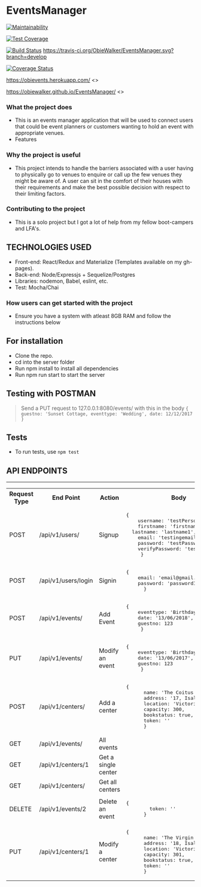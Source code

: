 # EventsManager
[![Maintainability](https://api.codeclimate.com/v1/badges/215078ce2fd0ee631fc5/maintainability)](https://codeclimate.com/github/ObieWalker/EventsManager/maintainability)

[![Test Coverage](https://api.codeclimate.com/v1/badges/215078ce2fd0ee631fc5/test_coverage)](https://codeclimate.com/github/ObieWalker/EventsManager/test_coverage)

[![Build Status](https://travis-ci.org/ObieWalker/EventsManager.svg?branch=ft-api-v2)](https://travis-ci.org/ObieWalker/EventsManager)
https://travis-ci.org/ObieWalker/EventsManager.svg?branch=develop

[![Coverage Status](https://coveralls.io/repos/github/ObieWalker/EventsManager/badge.svg?branch=develop)](https://coveralls.io/github/ObieWalker/EventsManager?branch=develop)

https://obievents.herokuapp.com/ <<Herokuuu>>

https://obiewalker.github.io/EventsManager/  <<gh-pages>>

### What the project does
  - This is an events manager application that will be used to connect users that could be event planners or customers wanting to hold an event with appropriate venues.
  - Features

### Why the project is useful
  - This project intends to handle the barriers associated with a user having to physically go to venues to enquire or call up the few venues  they might be aware of. A user can sit in the comfort of their houses with their requirements and make the best possible decision with respect to their limiting factors. 


### Contributing to the project
  - This is a solo project but I got a lot of help from my fellow boot-campers and LFA's.

## TECHNOLOGIES USED

  * Front-end: React/Redux and Materialize (Templates available on my gh-pages).
  * Back-end: Node/Expressjs + Sequelize/Postgres
  * Libraries: nodemon, Babel, eslint, etc.
  * Test: Mocha/Chai

### How users can get started with the project
  - Ensure you have a system with atleast 8GB RAM and follow the instructions below

## For installation
* Clone the repo.
* cd into the server folder
* Run npm install to install all dependencies
* Run npm run start to start the server

## Testing with POSTMAN
> Send a PUT request to 127.0.0.1:8080/events/ with this in the body `{
  guestno: 'Sunset Cottage,
  eventtype: 'Wedding',
  date: 12/12/2017
}`

## Tests
  - To run tests, use `npm test`

## API ENDPOINTS
<hr>
<table>
  <tr>
      <th>Request Type</th>
      <th>End Point</th>
      <th>Action</th>
      <th>Body</th>
  </tr>
     <tr>
      <td>POST</td>
      <td>/api/v1/users/</td>
      <td>Signup</td>
      <td>
	<pre>{
	username: 'testPerson'
	firstname: 'firstname1',
  lastname: 'lastname1',
	email: 'testingemail@gmail.com',
	password: 'testPassword',
	verifyPassword: 'testPassword'
     }</pre>
     </td>
  </tr>
    </tr>
     <tr>
      <td>POST</td>
      <td>/api/v1/users/login</td>
      <td>Signin</td>
      <td>
	<pre>{
	email: 'email@gmail.com'
	password: 'password1',
      }</pre>
      </td>
  </tr>
  <tr>
      <td>POST</td>
      <td>/api/v1/events/</td>
      <td>Add Event</td>
      <td>
      <pre>{
	eventtype: 'Birthday',
	date: '13/06/2018',
	guestno: 123
     }</pre>
     </td>
  </tr>  
  <tr>
      <td>PUT</td>
      <td>/api/v1/events/<eventId> </td>
      <td>Modify an event</td>
      <td>
      <pre>{
	eventtype: 'Birthday',
	date: '13/06/2017',
	guestno: 123
     }</pre>
     </td>
  </tr>
  <tr>
      <td>POST</td>
      <td>/api/v1/centers/</td>
      <td>Add a center</td>
      <td>
      <pre>{
      name: 'The Coitus Club',
      address: '17, Isaleko',
      location: 'Victoria Island',
      capacity: 300,
      bookstatus: true,
      token: '<token from login>'
      }</pre>
      </td>
  </tr>

  <tr>
      <td>GET</td>
      <td>/api/v1/events/</td>
      <td>All events</td>
      <td></td>
  </tr>
    <tr>
      <td>GET</td>
      <td>/api/v1/centers/1<centerId></td>
      <td>Get a single center</td>
      <td></td>
  </tr>
   
  <tr>
      <td>GET</td>
      <td>/api/v1/centers/</td>
      <td>Get all centers</td>
      <td></td>
  </tr>
  <tr>
      <td>DELETE</td>
      <td>/api/v1/events/2<eventId></td>
      <td>Delete an event</td>
      <td>
      <pre>{
	    token: '<your token from login>'
      }</pre> 
      </td>
  </tr>

   <tr>
      <td>PUT</td>
      <td>/api/v1/centers/1<centerId></td>
      <td>Modify a center</td>
      <td>
      <pre>{
      name: 'The Virgin Club',
      address: '18, Isaleko',
      location: 'Victoria Island',
      capacity: 301,
      bookstatus: true,
      token: '<token from login>'
      }</pre>
      </td>
  </tr>
</table>